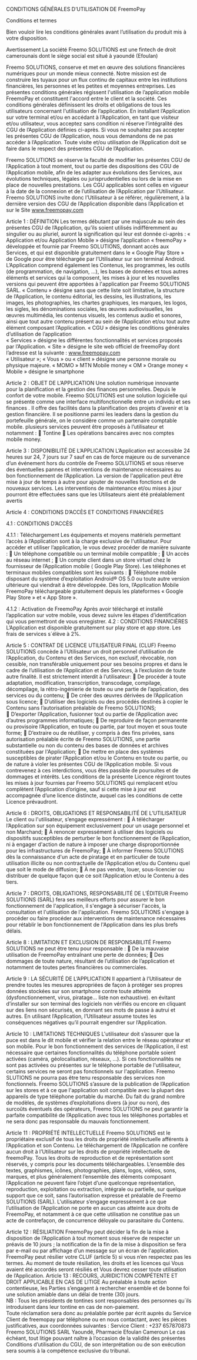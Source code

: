 CONDITIONS GÉNÉRALES D’UTILISATION DE FreemoPay 

Conditions et termes 

Bien vouloir lire les conditions générales avant l’utilisation du produit mis à votre disposition. 

Avertissement 
La société Freemo SOLUTIONS est une fintech de droit camerounais dont le siège social est situé à 
yaoundé (Efoulan) 

Freemo SOLUTIONS, conserve et met en œuvre des solutions financières numériques pour un monde 
mieux connecté. Notre mission est de construire les tuyaux pour un flux continu de capitaux entre les 
institutions financières, les personnes et les petites et moyennes entreprises. 
Les présentes conditions générales régissent l'utilisation de l’application mobile FreemoPay et constituent 
l'accord entre le client et la société. Ces conditions générales définissent les droits et obligations de tous les 
utilisateurs concernant l'utilisation de l’application. 
En installant l’Application sur votre terminal et/ou en accédant à l’Application, en tant que visiteur et/ou 
utilisateur, vous acceptez sans condition ni réserve l’intégralité des CGU de l’Application définies ci-après. 
Si vous ne souhaitez pas accepter les présentes CGU de l’Application, nous vous demandons de ne pas 
accéder à l’Application. 
Toute visite et/ou utilisation de l’Application doit se faire dans le respect des présentes CGU de 
l’Application. 

Freemo SOLUTIONS se réserve la faculté de modifier les présentes CGU de l’Application à tout moment, 
tout ou partie des dispositions des CGU de l’Application mobile, afin de les adapter aux évolutions des 
Services, aux évolutions techniques, légales ou jurisprudentielles ou lors de la mise en place de nouvelles 
prestations. Les CGU applicables sont celles en vigueur à la date de la connexion et de l’utilisation de 
l’Application par l’Utilisateur. 
Freemo SOLUTIONS invite donc l’Utilisateur à se référer, régulièrement, à la dernière version des CGU de 
l’Application disponible dans l’Application et sur le Site www.freemopay.com  


Article 1 : DÉFINITION 
Les termes débutant par une majuscule au sein des présentes CGU de l’Application, qu’ils soient utilisés 
indifféremment au singulier ou au pluriel, auront la signification qui leur est donnée ci-après : 
« Application et/ou Application Mobile » désigne l’application « freemoPay » développée et fournie par 
Freemo SOLUTIONS, donnant accès aux Services, et qui est disponible gratuitement dans le « Google Play 
Store » de Google pour être téléchargée par l’Utilisateur sur son terminal Android. L’Application comprend 
également les Contenus, les programmes, les outils (de programmation, de navigation, …), les bases de 
données et tous autres éléments et services qui la composent, les mises à jour et les nouvelles versions qui 
peuvent être apportées à l'application par Freemo SOLUTIONS SARL. 
« Contenu » désigne sans que cette liste soit limitative, la structure de l’Application, le contenu éditorial, 
les dessins, les illustrations, les images, les photographies, les chartes graphiques, les marques, les logos, 
les sigles, les dénominations sociales, les œuvres audiovisuelles, les œuvres multimédia, les contenus 
visuels, les contenus audio et sonores, ainsi que tout autre contenu présent au sein de l’Application et/ou 
tout autre élément composant l’Application. 
« CGU » désigne les conditions générales d’utilisation de l’application  
« Services » désigne les différentes fonctionnalités et services proposés par l’Application. 
« Site » désigne le site web officiel de freemoPay dont l’adresse est la suivante : www.freemopay.com  
« Utilisateur »; « Vous » ou « client » désigne une personne morale ou physique majeure. 
« MOMO » MTN Mobile money 
« OM » Orange money 
« Mobile » désigne le smartphone 


Article 2 : OBJET DE L’APPLICATION 
Une solution numérique innovante pour la planification et la gestion des finances personnelles. Depuis le 
confort de votre mobile. 
Freemo SOLUTIONS est une solution logicielle qui se présente comme une interface multifonctionnelle 
entre un individu et ses finances . Il offre des facilités dans la planification des projets d'avenir et la gestion 
financière. Il se positionne parmi les leaders dans la gestion du portefeuille générale, on le considère 
comme un partenaire comptable mobile. 
plusieurs services peuvent être proposés à l’utilisateur et notamment : 
 Tontine 
 Les opérations bancaires avec nos comptes mobile money. 


Article 3 : DISPONIBILITÉ DE L’APPLICATION 
L’Application est accessible 24 heures sur 24, 7 jours sur 7 sauf en cas de force majeure ou de survenance 
d’un événement hors du contrôle de Freemo SOLUTIONS et sous réserve des éventuelles pannes et 
interventions de maintenance nécessaires au bon fonctionnement de l’Application. 
La version de l'application peut être mise à jour de temps à autre pour ajouter de nouvelles fonctions et de 
nouveaux services. 
Les interventions de maintenance et/ou mises à jour pourront être effectuées sans que les Utilisateurs aient 
été préalablement avertis 


Article 4 : CONDITIONS D’ACCÈS ET CONDITIONS 
FINANCIÈRES 

4.1 : CONDITIONS D’ACCÈS 

4.1.1 : Téléchargement 
Les équipements et moyens matériels permettant l’accès à l’Application sont à la charge exclusive de 
l'utilisateur. 
Pour accéder et utiliser l’application, le vous devez procéder de manière suivante : 
 Un téléphone compatible ou un terminal mobile compatible ; 
 Un accès au réseau internet ; 
 Un compte client dans un store virtuel chez le fournisseur de l’Application mobile ( Google Play 
Store). 
Les téléphones et terminaux mobiles compatibles sont les suivants : 
 Téléphone mobile disposant du système d’exploitation Android® OS 5.0 ou toute autre version 
ultérieure qui viendrait à être développée. 
Dès lors, l’Application Mobile FreemoPay téléchargeable gratuitement depuis les plateformes « Google 
Play Store » et « App Store ». 


4.1.2 : Activation de FreemoPay 
Après avoir téléchargé et installé l’application sur votre mobile, vous devez suivre les étapes 
d’identification qui vous permettront de vous enregistrer. 
4.2 : CONDITIONS FINANCIÈRES 
L’Application est disponible gratuitement sur play store et app store. Les frais de services s´élève à 2%. 


Article 5 : CONTRAT DE LICENCE UTILISATEUR FINAL 
(CLUF) 
Freemo SOLUTIONS concède à l’Utilisateur un droit personnel d’utilisation de l’Application, du Contenu 
et des Services, non exclusif, révocable, non cessible, non transférable uniquement pour ses besoins propres 
et dans le cadre de l’utilisation de l’Application et des Services, à l’exclusion de toute autre finalité. 
Il est strictement interdit à l’utilisateur: 
 De procéder à toute adaptation, modification, transcription, transcodage, compilage, décompilage, 
la rétro-ingénierie de toute ou une partie de l’application, des services ou du contenu; 
 De créer des œuvres dérivées de l’Application sous licence; 
 D’utiliser des logiciels ou des procédés destinés à copier le Contenu sans l’autorisation préalable 
de Freemo SOLUTIONS;  
 D’exporter l’Application, fusionner tout ou partie de l’Application avec d’autres programmes 
informatiques; 
 De reproduire de façon permanente ou provisoire l’Application, en toute ou partie, par tout moyen 
et sous toute forme; 
 D’extraire ou de réutiliser, y compris à des fins privées, sans autorisation préalable écrite de 
Freemo SOLUTIONS, une partie substantielle ou non du contenu des bases de données et archives 
constituées par l'Application; 
 De mettre en place des systèmes susceptibles de pirater l’Application et/ou le Contenu en toute ou 
partie, ou de nature à violer les présentes CGU de l’Application mobile. 
Si vous contrevenez à ces interdictions, vous êtes passible de poursuites et de dommages et intérêts. Les 
conditions de la présente Licence régiront toutes les mises à jour fournies par Freemo SOLUTIONS qui 
remplacent et/ou complètent l’Application d’origine, sauf si cette mise à jour est accompagnée d’une 
licence distincte, auquel cas les conditions de cette Licence prévaudront. 


Article 6 : DROITS, OBLIGATIONS ET RESPONSABILITÉ DE 
L’UTILISATEUR 
Le client ou l'utilisateur, s’engage expressément : 
 À télécharger l’Application sur son équipement exclusivement pour un usage personnel et non 
Marchand; 
 À renoncer expressément à utiliser des logiciels ou dispositifs susceptibles de perturber le bon 
fonctionnement de l’Application, ni à engager d'action de nature à imposer une charge 
disproportionnée pour les infrastructures de FreemoPay; 
 À informer Freemo SOLUTIONS dès la connaissance d'un acte de piratage et en particulier de 
toute utilisation illicite ou non contractuelle de l’Application et/ou du Contenu quel que soit le 
mode de diffusion; 
 À ne pas vendre, louer, sous-licencier ou distribuer de quelque façon que ce soit l’Application 
et/ou le Contenu à des tiers. 


Article 7 : DROITS, OBLIGATIONS, RESPONSABILITÉ DE 
L’ÉDITEUR 
Freemo SOLUTIONS (SARL) fera ses meilleurs efforts pour assurer le bon fonctionnement de 
l'application, il s'engage à sécuriser l'accès, la consultation et l'utilisation de l'application. 
Freemo SOLUTIONS s'engage à procéder ou faire procéder aux interventions de maintenance nécessaires 
pour rétablir le bon fonctionnement de l'Application dans les plus brefs délais. 


Article 8 : LIMITATION ET EXCLUSION DE 
RESPONSABILITÉ 
Freemo SOLUTIONS ne peut être tenu pour responsable : 
 De la mauvaise utilisation de FreemoPay entraînant une perte de données; 
 Des dommages de toute nature, résultant de l’utilisation de l’application et notamment de toutes 
pertes financières ou commerciales. 


Article 9 : LA SÉCURITÉ DE L’APPLICATION 
Il appartient à l’Utilisateur de prendre toutes les mesures appropriées de façon à protéger ses propres 
données stockées sur son smartphone contre toute atteinte (dysfonctionnement, virus, piratage… liste non 
exhaustive). en évitant d’installer sur son terminal des logiciels non vérifiés ou encore en cliquant sur des 
liens non sécurisés, en donnant ses mots de passe à autrui et autres. 
En utilisant l’Application, l’Utilisateur assume toutes les conséquences négatives qu’il pourrait engendrer 
sur l’Application. 


Article 10 : LIMITATIONS TECHNIQUES 
L'utilisateur doit s’assurer que la puce est dans le dit mobile et vérifier la relation entre le réseau opérateur 
et son mobile. 
Pour le bon fonctionnement des services de l’Application, il est nécessaire que certaines fonctionnalités du 
téléphone portable soient activées (caméra, géolocalisation, réseaux, …). Si ces fonctionnalités ne sont pas 
activées ou présentes sur le téléphone portable de l'utilisateur, certains services ne seront pas fonctionnels 
sur l'application. Freemo SLUTIONS ne pourra pas être tenu responsable des services non fonctionnels. 
Freemo SOLUTIONS s’assure de la publication de l’Application sur les stores et à ce que l'application soit 
compatible avec la plupart des appareils de type téléphone portable du marché. Du fait du grand nombre de 
modèles, de systèmes d’exploitations divers (à jour ou non), des surcoûts éventuels des opérateurs, Freemo 
SOLUTIONS ne peut garantir la parfaite compatibilité de l’Application avec tous les téléphones portables 
et ne sera donc pas responsable du mauvais fonctionnement. 


Article 11 : PROPRIÉTÉ INTELLECTUELLE 
Freemo SOLUTIONS est le propriétaire exclusif de tous les droits de propriété intellectuelle afférents à 
l’Application et son Contenu. Le téléchargement de l’Application ne confère aucun droit à l’Utilisateur sur 
les droits de propriété intellectuelle de freemoPay. 
Tous les droits de reproduction et de représentation sont réservés, y compris pour les documents 
téléchargeables. L’ensemble des textes, graphismes, icônes, photographies, plans, logos, vidéos, sons, 
marques, et plus généralement l’ensemble des éléments composant l’Application ne peuvent faire l’objet 
d’une quelconque représentation, reproduction, exploitation ou extraction, intégrale ou partielle, sur 
quelque support que ce soit, sans l’autorisation expresse et préalable de Freemo SOLUTIONS (SARL). 
L'utilisateur s’engage expressément à ce que l’utilisation de l’Application ne porte en aucun cas atteinte aux 
droits de FreemoPay, et notamment à ce que cette utilisation ne constitue pas un acte de contrefaçon, de 
concurrence déloyale ou parasitaire du Contenu. 


Article 12 : RÉSILIATION 
FreemoPay peut décider la fin de la mise à disposition de l’Application à tout moment sous réserve de 
respecter un préavis de 10 jours ; la notification de la fin de la mise à disposition se fera par e-mail ou par 
affichage d’un message sur un écran de l'application. 
FreemoPay peut résilier votre CLUF (article 5) si vous n’en respectez pas les termes. 
Au moment de toute résiliation, les droits et les licences qui Vous avaient été accordés seront résiliés et 
Vous devrez cesser toute utilisation de l’Application. 
Article 13 : RECOURS, JURIDICTION COMPÉTENTE ET 
DROIT APPLICABLE EN CAS DE LITIGE 
Au préalable à toute action contentieuse, les Parties s’engagent à rechercher ensemble et de bonne foi une 
solution amiable dans un délai de trente (30) jours.  
NB : Tous les présidents de tontines sont responsables des personnes qu´ils introduisent dans leur tontine 
en cas de non-paiement.  
Toute réclamation sera donc au préalable portée par écrit auprès du Service Client de freemopay par 
téléphone ou en nous contactant, avec les pièces justificatives, aux coordonnées suivantes : 
Service Client : +237 657870873 
Freemo SOLUTIONS SARL 
Yaoundé, Pharmacie Efoulan 
Cameroun 
Le cas échéant, tout litige pouvant naître à l’occasion de la validité des présentes Conditions d’utilisation 
du CGU, de son interprétation ou de son exécution sera soumis à la compétence exclusive du tribunal. 
